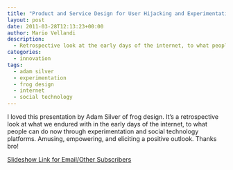 ```yaml
---
title: "Product and Service Design for User Hijacking and Experimentation"
layout: post
date: 2011-03-28T12:13:23+00:00
author: Mario Vellandi
description:
  - Retrospective look at the early days of the internet, to what people can do now through experimentation and social technology platforms
categories:
  - innovation
tags:
  - adam silver
  - experimentation
  - frog design
  - internet
  - social technology
---
```

I loved this presentation by Adam Silver of frog design. It&#8217;s a retrospective look at what we endured with in the early days of the internet, to what people can do now through experimentation and social technology platforms. Amusing, empowering, and eliciting a positive outlook. Thanks bro!

[Slideshow Link for Email/Other Subscribers](http://www.slideshare.net/frogdesign/user-hijackedworldfinalpub)
